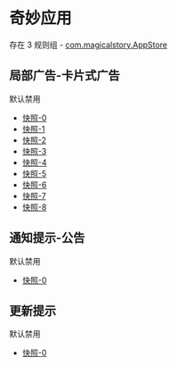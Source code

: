 # 奇妙应用

存在 3 规则组 - [com.magicalstory.AppStore](/src/apps/com.magicalstory.AppStore.ts)

## 局部广告-卡片式广告

默认禁用

- [快照-0](https://i.gkd.li/import/13413482)
- [快照-1](https://i.gkd.li/import/13416979)
- [快照-2](https://i.gkd.li/import/13527698)
- [快照-3](https://i.gkd.li/import/13759492)
- [快照-4](https://i.gkd.li/import/14273176)
- [快照-5](https://i.gkd.li/import/14273317)
- [快照-6](https://i.gkd.li/import/13185746)
- [快照-7](https://i.gkd.li/import/13695554)
- [快照-8](https://i.gkd.li/import/13443417)

## 通知提示-公告

默认禁用

- [快照-0](https://i.gkd.li/import/13437553)

## 更新提示

默认禁用

- [快照-0](https://i.gkd.li/import/13459373)
